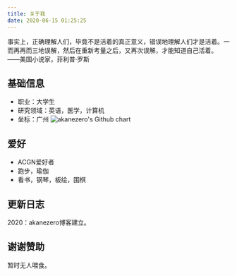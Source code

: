 ```yaml
---
title: 关于我
date: 2020-06-15 01:25:25
---
```


事实上，正确理解人们，毕竟不是活着的真正意义，错误地理解人们才是活着。一而再再而三地误解，然后在重新考量之后，又再次误解，才能知道自己活着。
——美国小说家，菲利普·罗斯

## 基础信息
- 职业：大学生
- 研究领域：英语，医学，计算机
- 坐标：广州
  ![akanezero's Github chart][image-1]

## 爱好
- ACGN爱好者
- 跑步，瑜伽
- 看书，钢琴，板绘，围棋

## 更新日志
2020：akanezero博客建立。

## 谢谢赞助
暂时无人喂食。






[image-1]:	https://ghchart.rshah.org/409ba5/akanezero